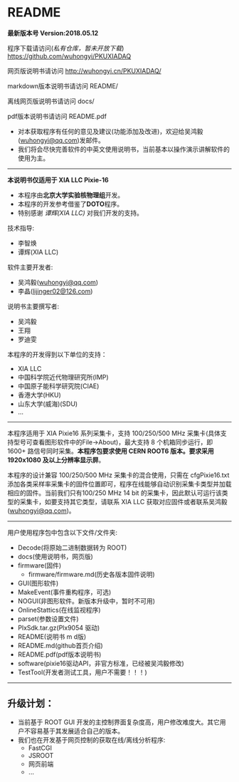 <!-- README.md --- 
;; 
;; Description: 
;; Author: Hongyi Wu(吴鸿毅)
;; Email: wuhongyi@qq.com 
;; Created: 六 6月 18 13:37:42 2016 (+0800)
;; Last-Updated: 三 5月 16 18:58:51 2018 (+0800)
;;           By: Hongyi Wu(吴鸿毅)
;;     Update #: 79
;; URL: http://wuhongyi.cn -->

# README

**最新版本号 Version:2018.05.12**  

程序下载请访问(*私有仓库，暂未开放下载*)
https://github.com/wuhongyi/PKUXIADAQ

网页版说明书请访问
http://wuhongyi.cn/PKUXIADAQ/

markdown版本说明书请访问  README/  

离线网页版说明书请访问  docs/  

pdf版本说明书请访问  README.pdf  


- 对本获取程序有任何的意见及建议(功能添加及改进)，欢迎给吴鸿毅(wuhongyi@qq.com)发邮件。
- 我们将会尽快完善软件的中英文使用说明书，当前基本以操作演示讲解软件的使用为主。

----

**本说明书仅适用于 XIA LLC Pixie-16**

- 本程序由**北京大学实验核物理组**开发。
- 本程序的开发参考借鉴了**DOTO**程序。
- 特别感谢 *谭辉(XIA LLC)* 对我们开发的支持。


技术指导:
- 李智焕
- 谭辉(XIA LLC)

软件主要开发者:
- 吴鸿毅(wuhongyi@qq.com)
- 李晶(lijinger02@126.com)

说明书主要撰写者:
- 吴鸿毅
- 王翔
- 罗迪雯



本程序的开发得到以下单位的支持：
- XIA LLC
- 中国科学院近代物理研究所(IMP)
- 中国原子能科学研究院(CIAE)
- 香港大学(HKU)
- 山东大学(威海)(SDU)
- ...

----


本程序适用于 XIA Pixie16 系列采集卡，支持 100/250/500 MHz 采集卡(具体支持型号可查看图形软件中的File->About)，最大支持 8 个机箱同步运行，即 1600+ 路信号同时采集。**本程序包要求使用 CERN ROOT6 版本。要求采用 1920x1080 及以上分辨率显示屏**。

本程序的设计兼容 100/250/500 MHz 采集卡的混合使用，只需在 cfgPixie16.txt 添加各类采样率采集卡的固件位置即可，程序在线能够自动识别采集卡类型并加载相应的固件。当前我们只有100/250 MHz 14 bit 的采集卡，因此默认可运行该类型的采集卡，如要支持其它类型，请联系 XIA LLC 获取对应固件或者联系吴鸿毅(wuhongyi@qq.com)。


----

用户使用程序包中包含以下文件/文件夹:

- Decode(将原始二进制数据转为 ROOT)
- docs(使用说明书，网页版)
- firmware(固件)
	- firmware/firmware.md(历史各版本固件说明)
- GUI(图形软件)
- MakeEvent(事件重构程序，可选)
- NOGUI(非图形软件。新版本升级中，暂时不可用)
- OnlineStattics(在线监视程序)
- parset(参数设置文件)
- PlxSdk.tar.gz(Plx9054 驱动)
- README(说明书 m d版)
- README.md(github首页介绍)
- README.pdf(pdf版本说明书)
- software(pixie16驱动API，非官方标准，已经被吴鸿毅修改)
- TestTool(开发者测试工具，用户不需要！！！)

----

## 升级计划：

- 当前基于 ROOT GUI 开发的主控制界面复杂度高，用户修改难度大。其它用户不容易基于其发展适合自己的版本。
- 我们也在开发基于网页控制的获取在线/离线分析程序:
	- FastCGI
	- JSROOT
	- 网页前端
	- ...


<!-- README.md ends here -->
